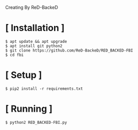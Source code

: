 Creating By ReD-BackeD

# [ Installation ]
```
$ apt update && apt upgrade
$ apt install git python2
$ git clone https://github.com/ReD-BackeD/RED_BACKED-FBI
$ cd fbi
```

# [ Setup ]
```
$ pip2 install -r requirements.txt
```
# [ Running ]
```
$ python2 RED_BACKED-FBI.py
```
